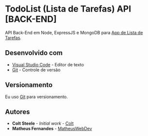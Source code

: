 # TodoList (Lista de Tarefas) API [BACK-END] 
API Back-End em Node, ExpressJS e MongoDB para [App de Lista de Tarefas](#).

## Desenvolvido com

* [Visual Studio Code](https://code.visualstudio.com/) - Editor de texto
* [Git](https://git-scm.com/) - Controle de versão

## Versionamento

Eu uso [Git](https://git-scm.com/) para versionamento.

## Autores

* **Colt Steele** - *Initial work* - [Colt](https://github.com/Colt)
* **Matheus Fernandes** - [MatheusWebDev](https://github.com/MatheusWebDev)

